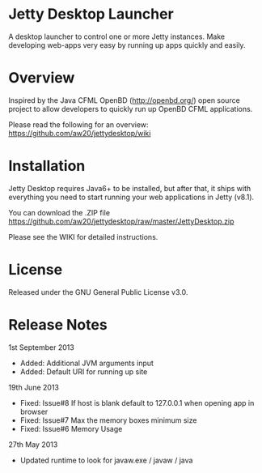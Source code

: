 Jetty Desktop Launcher
============

A desktop launcher to control one or more Jetty instances.   Make developing web-apps very easy by running up apps quickly and easily.


Overview
============

Inspired by the Java CFML OpenBD (http://openbd.org/) open source project to allow developers to quickly run up OpenBD CFML applications.

Please read the following for an overview:  https://github.com/aw20/jettydesktop/wiki

Installation
============

Jetty Desktop requires Java6+ to be installed, but after that, it ships with everything you need to start running your web applications in Jetty (v8.1).

You can download the .ZIP file https://github.com/aw20/jettydesktop/raw/master/JettyDesktop.zip

Please see the WIKI for detailed instructions.

License
============
Released under the GNU General Public License v3.0.

Release Notes
============

1st September 2013
- Added: Additional JVM arguments input
- Added: Default URI for running up site

19th June 2013
- Fixed: Issue#8 If host is blank default to 127.0.0.1 when opening app in browser
- Fixed: Issue#7 Max the memory boxes minimum size
- Fixed: Issue#6 Memory Usage

27th May 2013
- Updated runtime to look for javaw.exe / javaw / java